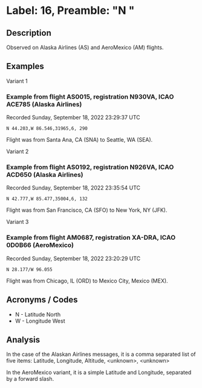 # Label: 16, Preamble: "N "

## Description

Observed on Alaska Airlines (AS) and AeroMexico (AM) flights.

## Examples

Variant 1

### Example from flight AS0015, registration N930VA, ICAO ACE785 (Alaska Airlines)
Recorded Sunday, September 18, 2022 23:29:37 UTC

```
N 44.203,W 86.546,31965,6, 290
```

Flight was from Santa Ana, CA (SNA) to Seattle, WA (SEA).

Variant 2

### Example from flight AS0192, registration N926VA, ICAO ACD650 (Alaska Airlines)
Recorded Sunday, September 18, 2022 23:35:54 UTC

```
N 42.777,W 85.477,35004,6, 132
```

Flight was from San Francisco, CA (SFO) to New York, NY (JFK).

Variant 3

### Example from flight AM0687, registration XA-DRA, ICAO 0D0B66 (AeroMexico)
Recorded Sunday, September 18, 2022 23:20:29 UTC

```
N 28.177/W 96.055
```

Flight was from Chicago, IL (ORD) to Mexico City, Mexico (MEX).


## Acronyms / Codes

- N - Latitude North
- W - Longitude West

## Analysis

In the case of the Alaskan Airlines messages, it is a comma separated list of
five items: Latitude, Longitude, Altitude, \<unknown\>, \<unknown\>

In the AeroMexico variant, it is a simple Latitude and Longitude, separated
by a forward slash.
